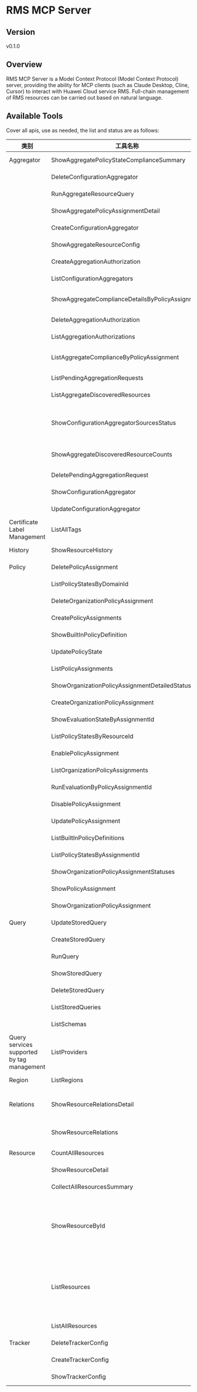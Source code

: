 # RMS MCP Server 


## Version
v0.1.0

## Overview

RMS MCP Server is a Model Context Protocol (Model Context Protocol) server, providing the ability for MCP clients (such as Claude Desktop, Cline, Cursor) to interact with Huawei Cloud service RMS. Full-chain management of RMS resources can be carried out based on natural language.

## Available Tools
Cover all apis, use as needed, the list and status are as follows:

| 类别 | 工具名称 | 功能描述 | 状态 |
| --- | --- | --- | --- |
| Aggregator | ShowAggregatePolicyStateComplianceSummary | Query the number of compliant and noncompliant rules for one or more accounts in the aggregator. | To be tested |
|  | DeleteConfigurationAggregator | Deletes a resource aggregator. | To be tested |
|  | RunAggregateResourceQuery | Performs advanced query on the specified aggregator. | To be tested |
|  | ShowAggregatePolicyAssignmentDetail | This API is used to return the details about the specified aggregation compliance rule. | To be tested |
|  | CreateConfigurationAggregator | Create a resource aggregator. | To be tested |
|  | ShowAggregateResourceConfig | Query details about a specific resource in the source account. | To be tested |
|  | CreateAggregationAuthorization | Give the resource aggregator account the permission to collect data from the source account. | To be tested |
|  | ListConfigurationAggregators | Query the resource aggregator list. | To be tested |
|  | ShowAggregateComplianceDetailsByPolicyAssignment | Returns the evaluation result details of the specified aggregation compliance rule. Includes which resources were evaluated and whether each resource met the rules. | To be tested |
|  | DeleteAggregationAuthorization | Deletes the authorization for a specified resource aggregator account. | To be tested |
|  | ListAggregationAuthorizations | Query the list of authorized resource aggregators. | To be tested |
|  | ListAggregateComplianceByPolicyAssignment | Query the list of compliance and non-compliance rules, including the number of resources in compliance and non-compliance rules. | To be tested |
|  | ListPendingAggregationRequests | Query the list of all suspended aggregation requests. | To be tested |
|  | ListAggregateDiscoveredResources | Query the list of specific resources in the resource aggregator. | To be tested |
|  | ShowConfigurationAggregatorSourcesStatus | Query the status information about the aggregation account of a specified resource aggregator. The status includes the authorization information between the source account and the aggregator account. If it fails, the status contains the relevant error code or message. | To be tested |
|  | ShowAggregateDiscoveredResourceCounts | Query the number of account resources in the aggregator. The number of resources can be calculated by filter and GroupByKey. | To be tested |
|  | DeletePendingAggregationRequest | Delete the suspended authorization request from the aggregator account. | To be tested |
|  | ShowConfigurationAggregator | Query the specified resource aggregator. | To be tested |
|  | UpdateConfigurationAggregator | Updates the resource aggregator. | To be tested |
| Certificate Label Management | ListAllTags | Query the list of all tags. | To be tested |
| History | ShowResourceHistory | Query the change history of resources and resource relationships | To be tested |
| Policy | DeletePolicyAssignment | Delete the rule based on the rule ID. | To be tested |
|  | ListPolicyStatesByDomainId | Query all compliance results of a user | To be tested |
|  | DeleteOrganizationPolicyAssignment | Delete an organization compliance rule. | To be tested |
|  | CreatePolicyAssignments | Create a new compliance rule | To be tested |
|  | ShowBuiltInPolicyDefinition | Query a single built-in policy by policy ID | To be tested |
|  | UpdatePolicyState | Update the compliance evaluation result of the user-defined compliance rule | To be tested |
|  | ListPolicyAssignments | List the user's compliance rules | To be tested |
|  | ShowOrganizationPolicyAssignmentDetailedStatus | Query the detailed deployment status of compliance rules for each member account in an organization. | To be tested |
|  | CreateOrganizationPolicyAssignment | Create or update an organization compliance rule. If the rule name already exists, the operation is an update operation. | To be tested |
|  | ShowEvaluationStateByAssignmentId | Query the evaluation status of a rule based on the rule ID. | To be tested |
|  | ListPolicyStatesByResourceId | Query all compliance results by resource ID | To be tested |
|  | EnablePolicyAssignment | The rule is enabled based on the rule ID. | To be tested |
|  | ListOrganizationPolicyAssignments | Query the organization compliance rule list. | To be tested |
|  | RunEvaluationByPolicyAssignmentId | Evaluate the rule based on the rule ID. | To be tested |
|  | DisablePolicyAssignment | Disable the rule based on the rule ID. | To be tested |
|  | UpdatePolicyAssignment | Update user compliance rules | To be tested |
|  | ListBuiltInPolicyDefinitions | List the built-in policies of the user | To be tested |
|  | ListPolicyStatesByAssignmentId | Query all compliance results by rule ID | To be tested |
|  | ShowOrganizationPolicyAssignmentStatuses | Query the deployment status of organization compliance rules. | To be tested |
|  | ShowPolicyAssignment | Obtains a single rule based on the rule ID. | To be tested |
|  | ShowOrganizationPolicyAssignment | Query the compliance rules of a specified organization. | To be tested |
| Query | UpdateStoredQuery | Update the customized query | To be tested |
|  | CreateStoredQuery | Create an advanced query | To be tested |
|  | RunQuery | Executing Advanced Query | To be tested |
|  | ShowStoredQuery | Show Resource Query Language | To be tested |
|  | DeleteStoredQuery | Delete a single advanced query | To be tested |
|  | ListStoredQueries | List all advanced queries | To be tested |
|  | ListSchemas | List Schemas | To be tested |
| Query services supported by tag management | ListProviders | Query the services supported by tag management. | To be tested |
| Region | ListRegions | Query the area visible to the user | To be tested |
| Relations | ShowResourceRelationsDetail | Specify the resource ID and query the relationships between the resource and other resources. The relationship direction can be in or out. The account must have the rms:resources:getRelation permission. | To be tested |
|  | ShowResourceRelations | Specify the resource ID and query the association between the resource and other resources. The relationship direction can be "in" or "out" | To be tested |
| Resource | CountAllResources | Query the number of resources of the current account. | To be tested |
|  | ShowResourceDetail | Query a single resource under the current account. | To be tested |
|  | CollectAllResourcesSummary | Query the resource overview of the current account. | To be tested |
|  | ShowResourceById | Specify the resource ID and return details about the resource. The current user must have the rms:resources:get permission. For example, if you query the ECS, the resource type corresponding to the RMS resource type is ecs.cloudservers, where the provider is ecs and the type is cloudservers. For the types of services and resources supported by the RMS, see [Supported Services and Areas] (https://console.huaweicloud.com/eps/#/resources/supported). | To be tested |
|  | ListResources | Returns resources of a specific resource type under the current tenant. The current user must have the rms:resources:list permission. For example, if the ECS is queried, the resource type corresponding to the RMS resource type is ecs.cloudservers, where the provider is ecs and the type is cloudservers. For the types of services and resources supported by the RMS, see [Supported Services and Areas] (https://console.huaweicloud.com/eps/#/resources/supported). | To be tested |
|  | ListAllResources | All resources of the current user are returned. The current user must have the rms:resources:list permission. | To be tested |
| Tracker | DeleteTrackerConfig | Delete resource logger | To be tested |
|  | CreateTrackerConfig | Only one resource logger can be created or updated. | To be tested |
|  | ShowTrackerConfig | Query the details about the resource logger | To be tested |

